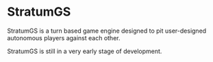 # StratumGS

StratumGS is a turn based game engine designed to pit user-designed autonomous
players against each other.

StratumGS is still in a very early stage of development.
